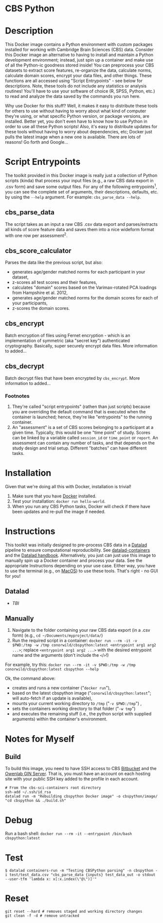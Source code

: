 # CBS Python
# Description
This Docker image contains a Python environment with custom packages installed for working with Cambridge Brain Sciences (CBS) data. Consider this Docker image an alternative to having to install and maintain a Python development environment; instead, just spin up a container and make use of all the Python-ic goodness stored inside! You can preprocess your CBS datasets to extract score features, re-organize the data, calculate norms, calculate domain scores, encrypt your data files, and other things. These functions are all accessed using "Script Entrypoints" - see below for descriptions. Note, these tools do not include any statistics or analysis routines! You'll have to use your software of choice (R, SPSS, Python, etc.) to read and analyze the data saved by the commands you run here.

Why use Docker for this stuff? Well, it makes it easy to distribute these tools for others to use without having to worry about what kind of computer they're using, or what specific Python version, or package versions, are installed. Better yet, you don't even have to know how to use Python in order to use all these Python scripts! Also, it's easy to distribute updates for these tools without having to worry about dependencies, etc; Docker just pulls the latest image when a new one is available. There are lots of reasons! Go forth and Google...

# Script Entrypoints
The toolkit provided in this Docker image is really just a collection of Python scripts (kinda) that process your input files (e.g., a raw CBS data export in .csv form) and save some output files. For any of the following entrypoints<sup>1</sup>, you can see the complete set of arguments, their descriptions, defaults, etc. by using the `--help` argument. For example: `cbs_parse_data --help`.

## cbs_parse_data
The script takes as an input a raw CBS .csv data export and parses/extracts all kinds of score feature data and saves them into a nice wideform format with one row per assessment<sup>2</sup>. 

## cbs_score_calculator
Parses the data like the previous script, but also:
 - generates age/gender matched norms for each participant in your dataset,
 - z-scores all test scores and their features,
 - calculates "domain" scores based on the Varimax-rotated PCA loadings from Hampshire et al. 2012,
 - generates age/gender matched norms for the domain scores for each of your participants,
 - z-scores the domain scores.

## cbs_encrypt
Batch encryption of files using Fernet encryption - which is an implementation of symmetric (aka "secret key") authenticated cryptography. Basically, super securely encrypt data files. More information to added...

## cbs_decrypt
Batch decrypt files that have been encrypted by `cbs_encrypt`. More information to added...

### Footnotes
1. They're called "script entrypoints" (rathen than just scripts) because you are overriding the default command that is executed when the container is launched; hence, they're like "entrypoints" to the running container.
2. An "assessment" is a set of CBS scores belonging to a participant at a given time. Typically, this would be one "time point" of study. Scores can be linked by a variable called `session_id` or `time_point` or `report`. An assessment can contain any number of tasks, and that depends on the study design and trial setup. Different "batches" can have different tasks.

# Installation
Given that we're doing all this with Docker, installation is trivial!
1. Make sure that you have [Docker](https://www.docker.com/) installed.
1. Test your installation: `docker run hello-world`.
1. When you run any CBS Python tasks, Docker will check if there have been updates and re-pull the image if needed.

# Instructions
This toolkit was initially designed to pre-process CBS data in a [Datalad](https://www.datalad.org/) pipeline to ensure computational reproducibility. See [datalad-containers](https://docs.datalad.org/projects/container/en/latest/) and the [Datalad handbook](https://handbook.datalad.org/en/latest/basics/101-133-containersrun.html). Alternatively, you just can just use this image to manually spin up a Docker container and process your data. See the appropriate Instructions depending on your use case. Either way, you have to use the terminal (e.g., on [MacOS](https://iterm2.com/)) to use these tools. That's right - no GUI for *you*!

## Datalad
- *TBI*

## Manually
1. Navigate to the folder containing your raw CBS data export (in a .csv form) (e.g., `cd ~/Documents/myproject/data/`)
1. Run the required script in a container: `docker run --rm -it -v $PWD:/tmp -w /tmp conorwild/cbspython:latest <entrypoint arg1 arg2 ...>`; replace `<entrypoint arg1 arg2 ...>` with the desired entrypoint name and the arguments (don't include the `<`/`>`!)

For example, try this: `docker run --rm -it -v $PWD:/tmp -w /tmp conorwild/cbspython:latest cbspython --help`

Ok, the command above:
 - creates and runs a new container ("`docker run`"), 
 - based on the latest cbspython image ("`conorwild/cbspython:latest`"; will auto-fetch if an update is available),
 - mounts your current working directory to `/tmp` ("`-v $PWD:/tmp`") ,
 - sets the containers working directory to that folder ("`-w tmp`")
 - and executes the remaining stuff (i.e., the python script with supplied arguments) within the container's environment.


# Notes for Myself

## Build
To build this image, you need to have SSH access to CBS [Bitbucket](https://bitbucket.org/cambridgebrainsciences/cbspython/src/main/) and the [Owenlab GIN Server](http://owenlab.ssc.uwo.ca/). That is, you must have an account on each hosting site with your public SSH key added to the profile in each account.
```
# From the cbs-sci-containers root directory
ssh-add ~/.ssh/id_rsa
datalad run -m "Rebuilding cbspython Docker image" -o cbspython/image/ "cd cbspython && ./build.sh"
```

# Debug
Run a bash shell: `docker run --rm -it --entrypoint /bin/bash cbspython:latest`

# Test
```
$ datalad containers-run -m "Testing CBSPython parsing" -n cbspython -i test/test_data.csv "cbs_parse_data {inputs} test_data_out -o stdout --user-tfm 'lambda x: x[:x.index(\"@\")]'"
```

# Reset
```
git reset --hard # removes staged and working directory changes
git clean -f -d # remove untracked
```
